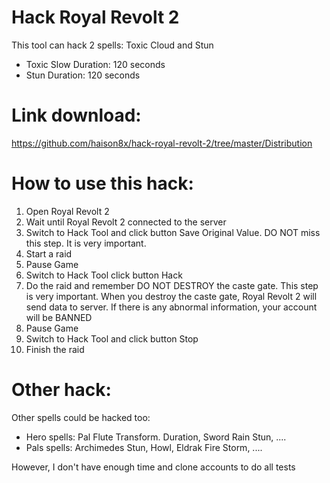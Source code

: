 # Hack Royal Revolt 2

This tool can hack 2 spells: Toxic Cloud and Stun
- Toxic Slow Duration: 120 seconds
- Stun Duration: 120 seconds

# Link download:

https://github.com/haison8x/hack-royal-revolt-2/tree/master/Distribution

# How to use this hack:

1. Open Royal Revolt 2
2. Wait until Royal Revolt 2 connected to the server
3. Switch to Hack Tool and click button Save Original Value. DO NOT miss this step. It is very important.
4. Start a raid
5. Pause Game
6. Switch to Hack Tool click button Hack
7. Do the raid and remember DO NOT DESTROY the caste gate. This step is very important. When you destroy the caste gate, Royal Revolt 2 will send data to server. If there is any abnormal information, your account will be BANNED
8. Pause Game
9. Switch to Hack Tool and click button Stop
10. Finish the raid

# Other hack:

Other spells could be hacked too: 
- Hero spells: Pal Flute Transform. Duration, Sword Rain Stun, ....
- Pals spells: Archimedes Stun, Howl, Eldrak Fire Storm, .... 

However, I don't have enough time and clone accounts to do all tests